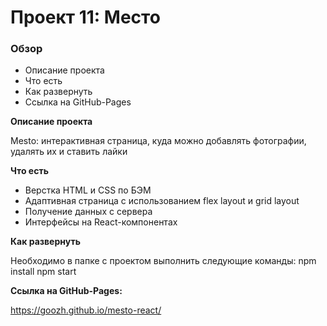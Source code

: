 # Проект 11: Место

### Обзор

* Описание проекта
* Что есть
* Как развернуть
* Ссылка на GitHub-Pages

**Описание проекта**

Mesto: интерактивная страница, куда можно добавлять фотографии, удалять их и ставить лайки

**Что есть**

- Верстка HTML и CSS по БЭМ
- Адаптивная страница с использованием flex layout и grid layout
- Получение данных с сервера
- Интерфейсы на React-компонентах

**Как развернуть**

Необходимо в папке с проектом выполнить следующие команды:
npm install
npm start

**Ссылка на GitHub-Pages:**

https://goozh.github.io/mesto-react/
